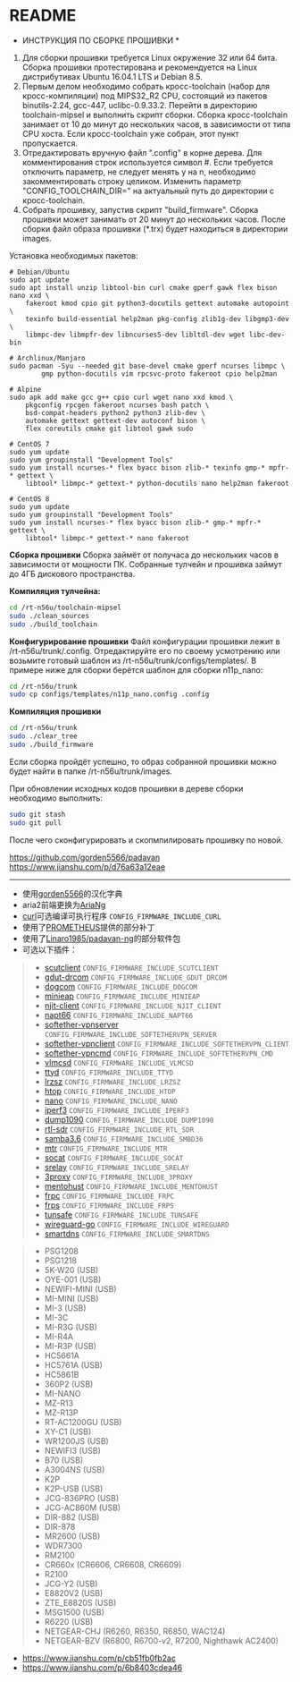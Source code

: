 
# README #
* ИНСТРУКЦИЯ ПО СБОРКЕ ПРОШИВКИ *

1) Для сборки прошивки требуется Linux окружение 32 или 64 бита. Сборка прошивки
   протестирована и рекомендуется на Linux дистрибутивах Ubuntu 16.04.1 LTS и
   Debian 8.5.
2) Первым делом необходимо собрать кросс-toolchain (набор для кросс-компиляции)
   под MIPS32_R2 CPU, состоящий из пакетов binutils-2.24, gcc-447, uclibc-0.9.33.2.
   Перейти в директорию toolchain-mipsel и выполнить скрипт сборки. Сборка
   кросс-toolchain занимает от 10 до минут до нескольких часов, в зависимости 
   от типа CPU хоста. Если кросс-toolchain уже собран, этот пункт пропускается.
3) Отредактировать вручную файл ".config" в корне дерева. Для комментирования 
   строк используется символ #. Если требуется отключить параметр, не следует 
   менять y на n, необходимо закомментировать строку целиком. Изменить параметр 
   "CONFIG_TOOLCHAIN_DIR=" на актуальный путь до директории с кросс-toolchain.
4) Собрать прошивку, запустив скрипт "build_firmware". Сборка прошивки может 
   занимать от 20 минут до нескольких часов. После сборки файл образа прошивки 
   (*.trx) будет находиться в директории images.

Установка необходимых пакетов:
```shell
# Debian/Ubuntu
sudo apt update
sudo apt install unzip libtool-bin curl cmake gperf gawk flex bison nano xxd \
	fakeroot kmod cpio git python3-docutils gettext automake autopoint \
	texinfo build-essential help2man pkg-config zlib1g-dev libgmp3-dev \
	libmpc-dev libmpfr-dev libncurses5-dev libltdl-dev wget libc-dev-bin

# Archlinux/Manjaro
sudo pacman -Syu --needed git base-devel cmake gperf ncurses libmpc \
        gmp python-docutils vim rpcsvc-proto fakeroot cpio help2man

# Alpine
sudo apk add make gcc g++ cpio curl wget nano xxd kmod \
	pkgconfig rpcgen fakeroot ncurses bash patch \
	bsd-compat-headers python2 python3 zlib-dev \
	automake gettext gettext-dev autoconf bison \
	flex coreutils cmake git libtool gawk sudo

# CentOS 7
sudo yum update
sudo yum groupinstall "Development Tools"
sudo yum install ncurses-* flex byacc bison zlib-* texinfo gmp-* mpfr-* gettext \
	libtool* libmpc-* gettext-* python-docutils nano help2man fakeroot

# CentOS 8
sudo yum update
sudo yum groupinstall "Development Tools"
sudo yum install ncurses-* flex byacc bison zlib-* gmp-* mpfr-* gettext \
	libtool* libmpc-* gettext-* nano fakeroot
```
**Сборка прошивки**
Сборка займёт от получаса до нескольких часов в зависимости от мощности ПК. Собранные тулчейн и прошивка займут до 4ГБ дискового пространства.

**Компиляция тулчейна:**
```bash
cd /rt-n56u/toolchain-mipsel
sudo ./clean_sources
sudo ./build_toolchain
```

**Конфигурирование прошивки**
Файл конфигурации прошивки лежит в /rt-n56u/trunk/.config. Отредактируйте его по своему усмотрению или возьмите готовый шаблон из /rt-n56u/trunk/configs/templates/. В примере ниже для сборки берётся шаблон для сборки n11p_nano:

```bash
cd /rt-n56u/trunk
sudo cp configs/templates/n11p_nano.config .config
```

**Компиляция прошивки**
```bash
cd /rt-n56u/trunk
sudo ./clear_tree
sudo ./build_firmware
```
Если сборка пройдёт успешно, то образ собранной прошивки можно будет найти в папке /rt-n56u/trunk/images.

При обновлении исходных кодов прошивки в дереве сборки необходимо выполнить:

```bash
sudo git stash
sudo git pull
```
После чего сконфигурировать и скопмпилировать прошивку по новой.

https://github.com/gorden5566/padavan
https://www.jianshu.com/p/d76a63a12eae

***

- 使用[gorden5566](https://github.com/gorden5566/padavan)的汉化字典
- aria2前端更换为[AriaNg](https://github.com/mayswind/AriaNg)
- [curl](https://github.com/curl/curl)可选编译可执行程序 ```CONFIG_FIRMWARE_INCLUDE_CURL```
- 使用了[PROMETHEUS](http://pm.freize.net/index.html)提供的部分补丁
- 使用了[Linaro1985/padavan-ng](https://gitlab.com/padavan-ng/padavan-ng)的部分软件包
- 可选以下插件：
>- [scutclient](https://github.com/hanwckf/scutclient) ```CONFIG_FIRMWARE_INCLUDE_SCUTCLIENT```
>- [gdut-drcom](https://github.com/chenhaowen01/gdut-drcom) ```CONFIG_FIRMWARE_INCLUDE_GDUT_DRCOM```
>- [dogcom](https://github.com/hanwckf/dogcom) ```CONFIG_FIRMWARE_INCLUDE_DOGCOM```
>- [minieap](https://github.com/hanwckf/minieap) ```CONFIG_FIRMWARE_INCLUDE_MINIEAP```
>- [njit-client](https://github.com/hanwckf/njit8021xclient) ```CONFIG_FIRMWARE_INCLUDE_NJIT_CLIENT```
>- [napt66](https://github.com/mzweilin/napt66) ```CONFIG_FIRMWARE_INCLUDE_NAPT66```
>- [softether-vpnserver](https://github.com/SoftEtherVPN/SoftEtherVPN_Stable) ```CONFIG_FIRMWARE_INCLUDE_SOFTETHERVPN_SERVER```
>- [softether-vpnclient](https://github.com/SoftEtherVPN/SoftEtherVPN_Stable) ```CONFIG_FIRMWARE_INCLUDE_SOFTETHERVPN_CLIENT```
>- [softether-vpncmd](https://github.com/SoftEtherVPN/SoftEtherVPN_Stable) ```CONFIG_FIRMWARE_INCLUDE_SOFTETHERVPN_CMD```
>- [vlmcsd](https://github.com/hanwckf/vlmcsd) ```CONFIG_FIRMWARE_INCLUDE_VLMCSD```
>- [ttyd](https://github.com/tsl0922/ttyd) ```CONFIG_FIRMWARE_INCLUDE_TTYD```
>- [lrzsz](https://ohse.de/uwe/software/lrzsz.html) ```CONFIG_FIRMWARE_INCLUDE_LRZSZ```
>- [htop](https://hisham.hm/htop/releases/) ```CONFIG_FIRMWARE_INCLUDE_HTOP```
>- [nano](https://www.nano-editor.org/dist/) ```CONFIG_FIRMWARE_INCLUDE_NANO```
>- [iperf3](https://github.com/esnet/iperf) ```CONFIG_FIRMWARE_INCLUDE_IPERF3```
>- [dump1090](https://github.com/hanwckf/dump1090) ```CONFIG_FIRMWARE_INCLUDE_DUMP1090```
>- [rtl-sdr](https://github.com/osmocom/rtl-sdr) ```CONFIG_FIRMWARE_INCLUDE_RTL_SDR```
>- [samba3.6](https://gitlab.com/padavan-ng/padavan-ng/tree/master/trunk/user/samba36) ```CONFIG_FIRMWARE_INCLUDE_SMBD36```
>- [mtr](https://github.com/traviscross/mtr) ```CONFIG_FIRMWARE_INCLUDE_MTR```
>- [socat](http://www.dest-unreach.org/socat) ```CONFIG_FIRMWARE_INCLUDE_SOCAT```
>- [srelay](https://socks-relay.sourceforge.io) ```CONFIG_FIRMWARE_INCLUDE_SRELAY```
>- [3proxy](https://github.com/z3APA3A/3proxy) ```CONFIG_FIRMWARE_INCLUDE_3PROXY```
>- [mentohust](https://github.com/hanwckf/mentohust-1) ```CONFIG_FIRMWARE_INCLUDE_MENTOHUST```
>- [frpc](https://github.com/fatedier/frp) ```CONFIG_FIRMWARE_INCLUDE_FRPC```
>- [frps](https://github.com/fatedier/frp) ```CONFIG_FIRMWARE_INCLUDE_FRPS```
>- [tunsafe](https://github.com/TunSafe/TunSafe) ```CONFIG_FIRMWARE_INCLUDE_TUNSAFE```
>- [wireguard-go](https://git.zx2c4.com/wireguard-go/) ```CONFIG_FIRMWARE_INCLUDE_WIREGUARD```
>- [smartdns](https://github.com/pymumu/smartdns) ```CONFIG_FIRMWARE_INCLUDE_SMARTDNS```


>- PSG1208
>- PSG1218
>- 5K-W20 (USB)
>- OYE-001 (USB)
>- NEWIFI-MINI (USB)
>- MI-MINI (USB)
>- MI-3 (USB)
>- MI-3C
>- MI-R3G (USB)
>- MI-R4A
>- MI-R3P (USB)
>- HC5661A
>- HC5761A (USB)
>- HC5861B
>- 360P2 (USB)
>- MI-NANO
>- MZ-R13
>- MZ-R13P
>- RT-AC1200GU (USB)
>- XY-C1 (USB)
>- WR1200JS (USB)
>- NEWIFI3 (USB)
>- B70 (USB)
>- A3004NS (USB)
>- K2P
>- K2P-USB (USB)
>- JCG-836PRO (USB)
>- JCG-AC860M (USB)
>- DIR-882 (USB)
>- DIR-878
>- MR2600 (USB)
>- WDR7300
>- RM2100
>- CR660x (CR6606, CR6608, CR6609)
>- R2100
>- JCG-Y2 (USB)
>- E8820V2 (USB)
>- ZTE_E8820S (USB)
>- MSG1500 (USB)
>- R6220 (USB)
>- NETGEAR-CHJ (R6260, R6350, R6850, WAC124)
>- NETGEAR-BZV (R6800, R6700-v2, R7200, Nighthawk AC2400)





- https://www.jianshu.com/p/cb51fb0fb2ac
- https://www.jianshu.com/p/6b8403cdea46

